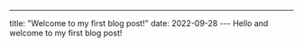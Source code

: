 ---
title: "Welcome to my first blog post!"
date: 2022-09-28
--- Hello and welcome to my first blog post!
